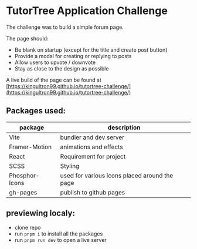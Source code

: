 # TutorTree Application Challenge
The challenge was to build a simple forum page.

The page should:
 - Be blank on startup (except for the title and create post button)
 - Provide a modal for creating or replying to posts
 - Allow users to upvote / downvote
 - Stay as close to the design as possible

A live build of the page can be found at [https://kingultron99.github.io/tutortree-challenge/](https://kingultron99.github.io/tutortree-challenge/)

## Packages used:
|    package     |                     description                    |
|----------------|----------------------------------------------------| 
|      Vite      |               bundler and dev server               |
|  Framer-Motion |               animations and effects               |
|     React      |               Requirement for project              |
|      SCSS      |                      Styling                       |
| Phosphor-Icons |    used for various icons placed around the page   |
|    gh-pages    |               publish to github pages              |

## previewing localy:
 - clone repo
 - run `pnpm i` to install all the packages
 - run `pnpm run dev` to open a live server
